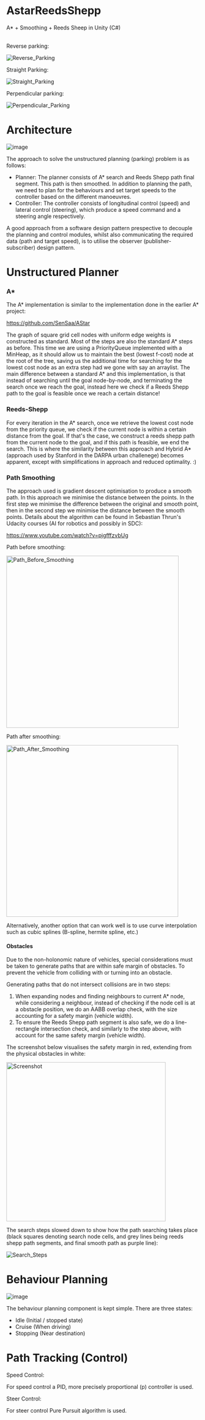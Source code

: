 # AstarReedsShepp
A* + Smoothing + Reeds Sheep in Unity (C#)
<br></br>

Reverse parking:

![Reverse_Parking](https://github.com/SenSaa/AstarReedsShepp/assets/19212519/ededeacd-1309-467c-984c-64def4e4a12b)

Straight Parking:

![Straight_Parking](https://github.com/SenSaa/AstarReedsShepp/assets/19212519/91e3ade0-6b41-4d80-8887-0f4047923908)

Perpendicular parking:

![Perpendicular_Parking](https://github.com/SenSaa/AstarReedsShepp/assets/19212519/c7cabd47-a0b9-4f3d-b8b0-590408ecefb8)

# Architecture

![image](https://github.com/SenSaa/AstarReedsShepp/assets/19212519/90450ae0-7b34-40d9-8922-5beacef4c37e)

The approach to solve the unstructured planning (parking) problem is as follows:
* Planner: 
The planner consists of A* search and Reeds Shepp path final segment.
This path is then smoothed.
In addition to planning the path, we need to plan for the behaviours and set target speeds to the controller based on the different manoeuvres.
* Controller:
The controller consists of longitudinal control (speed) and lateral control (steering), which produce a speed command and a steering angle respectively.

A good approach from a software design pattern prespective to decouple the planning and control modules, whilst also communicating the required data (path and target speed), is to utilise the observer (publisher-subscriber) design pattern.


# Unstructured Planner

### A*
The A* implementation is similar to the implementation done in the earlier A* project:

https://github.com/SenSaa/AStar

The graph of square grid cell nodes with uniform edge weights is constructed as standard.
Most of the steps are also the standard A* steps as before.
This time we are using a PriorityQueue implemented with a MinHeap, as it should allow us to maintain the best (lowest f-cost) node at the root of the tree, saving us the additional time for searching for the lowest cost node as an extra step had we gone with say an arraylist.
The main difference between a standard A* and this implementation, is that instead of searching until the goal node-by-node, and terminating the search once we reach the goal, instead here we check if a Reeds Shepp path to the goal is feasible once we reach a certain distance!

### Reeds-Shepp
For every iteration in the A* search, once we retrieve the lowest cost node from the priority queue, we check if the current node is within a certain distance from the goal.
If that's the case, we construct a reeds shepp path from the current node to the goal, and if this path is feasible, we end the search.
This is where the similarity between this approach and Hybrid A* (approach used by Stanford in the DARPA urban challenege) becomes apparent, except with simplifications in approach and reduced optimality. :)

### Path Smoothing
The approach used is gradient descent optimisation to produce a smooth path.
In this approach we minimise the distance between the points.
In the first step we minimise the difference between the original and smooth point, then in the second step we minimise the distance between the smooth points.
Details about the algorithm can be found in Sebastian Thrun's Udacity courses (AI for robotics and possibly in SDC):

https://www.youtube.com/watch?v=pjgfffzvbUg


Path before smoothing:

<img width="450" alt="Path_Before_Smoothing" src="https://github.com/SenSaa/AstarReedsShepp/assets/19212519/513db146-ab4d-4db9-9f4c-fd712576aba6">


Path after smoothing:

<img width="449" alt="Path_After_Smoothing" src="https://github.com/SenSaa/AstarReedsShepp/assets/19212519/0f96e091-4e62-4b38-87ee-6001a28713d3">


Alternatively, another option that can work well is to use curve interpolation such as cubic splines (B-spline, hermite spline, etc.)


#### Obstacles
Due to the non-holonomic nature of vehicles, special considerations must be taken to generate paths that are within safe margin of obstacles. To prevent the vehicle from colliding with or turning into an obstacle.

Generating paths that do not intersect collisions are in two steps:

1. When expanding nodes and finding neighbours to current A* node, while considering a neighbour, instead of checking if the node cell is at a obstacle position, we do an AABB overlap check, with the size accounting for a safety margin (vehicle width).
2. To ensure the Reeds Shepp path segment is also safe, we do a line-rectangle intersection check, and similarly to the step above, with account for the same safety margin (vehicle width).

The screenshot below visualises the safety margin in red, extending from the physical obstacles in white:

<img width="416" alt="Screenshot" src="https://github.com/SenSaa/AstarReedsShepp/assets/19212519/522dcc16-467c-4e38-a3a1-1999f6d75630">


The search steps slowed down to show how the path searching takes place (black squares denoting search node cells, and grey lines being reeds shepp path segments, and final smooth path as purple line):

![Search_Steps](https://github.com/SenSaa/AstarReedsShepp/assets/19212519/1d1cc6bf-febb-4a02-8b75-9696f2c86f9b)


# Behaviour Planning
![image](https://github.com/SenSaa/AstarReedsShepp/assets/19212519/5d28354b-7307-46c5-85b2-2d98bbfaa9ce)

The behaviour planning component is kept simple. There are three states:
- Idle (Initial / stopped state)
- Cruise (When driving)
- Stopping (Near destination)

# Path Tracking (Control)
Speed Control:

For speed control a PID, more precisely proportional (p) controller is used.

Steer Control:

For steer control Pure Pursuit algorithm is used.
